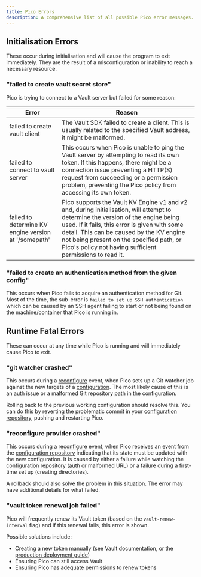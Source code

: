 ```yaml
---
title: Pico Errors
description: A comprehensive list of all possible Pico error messages.
---
```


## Initialisation Errors

These occur during initialisation and will cause the program to exit
immediately. They are the result of a misconfiguration or inability to reach a
necessary resource.

### "failed to create vault secret store"

Pico is trying to connect to a Vault server but failed for some reason:

| Error                                                | Reason                                                                                                                                                                                                                                                                                                                                 |
| ---------------------------------------------------- | -------------------------------------------------------------------------------------------------------------------------------------------------------------------------------------------------------------------------------------------------------------------------------------------------------------------------------------- |
| failed to create vault client                        | The Vault SDK failed to create a client. This is usually related to the specified Vault address, it might be malformed.                                                                                                                                                                                                                |
| failed to connect to vault server                    | This occurs when Pico is unable to ping the Vault server by attempting to read its own token. If this happens, there might be a connection issue preventing a HTTP(S) request from succeeding or a permission problem, preventing the Pico policy from accessing its own token.                                                        |
| failed to determine KV engine version at '/somepath' | Pico supports the Vault KV Engine v1 and v2 and, during initialisation, will attempt to determine the version of the engine being used. If it fails, this error is given with some detail. This can be caused by the KV engine not being present on the specified path, or Pico's policy not having sufficient permissions to read it. |

### "failed to create an authentication method from the given config"

This occurs when Pico fails to acquire an authentication method for Git. Most of
the time, the sub-error is `failed to set up SSH authentication` which can be
caused by an SSH agent failing to start or not being found on the
machine/container that Pico is running in.

## Runtime Fatal Errors

These can occur at any time while Pico is running and will immediately cause
Pico to exit.

### "git watcher crashed"

This occurs during a [reconfigure](../reference/reconfigure) event, when Pico
sets up a Git watcher job against the new targets of a
[configuration](../reference/configuration). The most likely cause of this is an
auth issue or a malformed Git repository path in the configuration.

Rolling back to the previous working configuration should resolve this. You can
do this by reverting the problematic commit in your
[configuration repository](../reference/config-repo), pushing and restarting
Pico.

### "reconfigure provider crashed"

This occurs during a [reconfigure](../reference/reconfigure) event, when Pico
receives an event from the [configuration repository](../reference/config-repo)
indicating that its state must be updated with the new configuration. It is
caused by either a failure while watching the configuration repository (auth or
malformed URL) or a failure during a first-time set up (creating directories).

A rollback should also solve the problem in this situation. The error may have
additional details for what failed.

### "vault token renewal job failed"

Pico will frequently renew its Vault token (based on the `vault-renew-interval`
flag) and if this renewal fails, this error is shown.

Possible solutions include:

- Creating a new token manually (see Vault documentation, or the
  [production deployment guide](../pico/production))
- Ensuring Pico can still access Vault
- Ensuring Pico has adequate permissions to renew tokens
